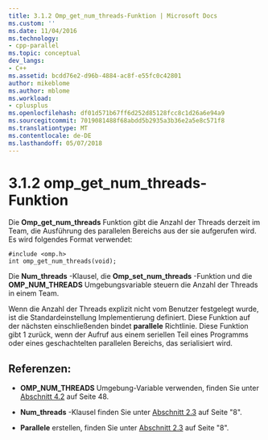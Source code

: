 ```yaml
---
title: 3.1.2 Omp_get_num_threads-Funktion | Microsoft Docs
ms.custom: ''
ms.date: 11/04/2016
ms.technology:
- cpp-parallel
ms.topic: conceptual
dev_langs:
- C++
ms.assetid: bcdd76e2-d96b-4884-ac8f-e55fc0c42801
author: mikeblome
ms.author: mblome
ms.workload:
- cplusplus
ms.openlocfilehash: df01d571b67ff6d252d85128fcc8c1d26a6e94a9
ms.sourcegitcommit: 7019081488f68abdd5b2935a3b36e2a5e8c571f8
ms.translationtype: MT
ms.contentlocale: de-DE
ms.lasthandoff: 05/07/2018
---
```

# <a name="312-ompgetnumthreads-function"></a>3.1.2 omp_get_num_threads-Funktion
Die **Omp_get_num_threads** Funktion gibt die Anzahl der Threads derzeit im Team, die Ausführung des parallelen Bereichs aus der sie aufgerufen wird. Es wird folgendes Format verwendet:  
  
```  
#include <omp.h>  
int omp_get_num_threads(void);  
```  
  
 Die **Num_threads** -Klausel, die **Omp_set_num_threads** -Funktion und die **OMP_NUM_THREADS** Umgebungsvariable steuern die Anzahl der Threads in einem Team.  
  
 Wenn die Anzahl der Threads explizit nicht vom Benutzer festgelegt wurde, ist die Standardeinstellung Implementierung definiert. Diese Funktion auf der nächsten einschließenden bindet **parallele** Richtlinie. Diese Funktion gibt 1 zurück, wenn der Aufruf aus einem seriellen Teil eines Programms oder eines geschachtelten parallelen Bereichs, das serialisiert wird.  
  
## <a name="cross-references"></a>Referenzen:  
  
-   **OMP_NUM_THREADS** Umgebung-Variable verwenden, finden Sie unter [Abschnitt 4.2](../../parallel/openmp/4-2-omp-num-threads.md) auf Seite 48.  
  
-   **Num_threads** -Klausel finden Sie unter [Abschnitt 2.3](../../parallel/openmp/2-3-parallel-construct.md) auf Seite "8".  
  
-   **Parallele** erstellen, finden Sie unter [Abschnitt 2.3](../../parallel/openmp/2-3-parallel-construct.md) auf Seite "8".